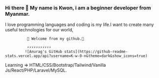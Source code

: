 

### Hi there 👋  My name is Kwon, i am a beginner developer from Myanmar.

  I love programming languages and coding is my life.I want to create many useful technologies for our world,

            
              🌱 Welcome from my github.🌱
              
              ⚡⚡⚡⚡⚡⚡⚡⚡⚡⚡⚡
             ![Anurag's GitHub stats](https://github-readme-stats.vercel.app/api?username=K-w-0-n&theme=dark&show_icons=true)

Learning  => HTML/CSS/Bootstrap/Tailwind/Vanilla Js/React/PHP/Laravel/MySQL.
